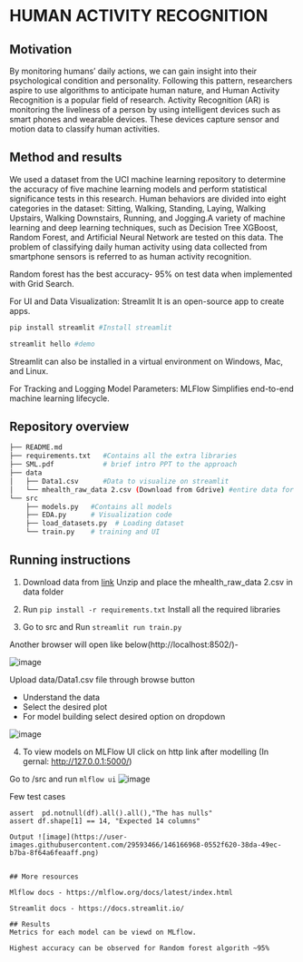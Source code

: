 # HUMAN ACTIVITY RECOGNITION

## Motivation

By monitoring humans’ daily actions, we can gain insight into their psychological condition and personality. Following this pattern, researchers aspire to use algorithms to anticipate human nature, and Human Activity Recognition is a popular field of research. Activity Recognition (AR) is monitoring the liveliness of a person by using intelligent devices such as smart phones and wearable devices. These devices capture sensor and motion data to classify human activities.


## Method and results

We used a dataset from the UCI machine learning repository to determine the accuracy of five machine learning models and perform statistical significance tests in this research. Human behaviors are divided into eight categories in the dataset: Sitting, Walking, Standing, Laying, Walking Upstairs, Walking Downstairs, Running, and Jogging.A variety of machine learning and deep learning techniques, such as Decision Tree XGBoost, Random Forest, and Artificial Neural Network are tested on this data. The problem of classifying daily human activity using data collected from smartphone sensors is referred to as human activity recognition.

Random forest has the best accuracy- 95% on test data when implemented with Grid Search.

For UI and Data Visualization: Streamlit
It is an open-source app to create apps.

``` bash
pip install streamlit #Install streamlit

streamlit hello #demo
```
Streamlit can also be installed in a virtual environment on Windows, Mac, and Linux.

For Tracking and Logging Model Parameters: MLFlow
Simplifies end-to-end machine learning lifecycle.
 


## Repository overview
```bash
├── README.md         
├── requirements.txt   #Contains all the extra libraries
├── SML.pdf            # brief intro PPT to the approach
├── data
│   ├── Data1.csv      #Data to visualize on streamlit     
│   └── mhealth_raw_data 2.csv (Download from Gdrive) #entire data for training
└── src
    ├── models.py   #Contains all models
    ├── EDA.py      # Visualization code
    ├── load_datasets.py  # Loading dataset
    └── train.py    # training and UI 
 ```

## Running instructions

1) Download data from  [link](https://drive.google.com/file/d/14RkZYl9BdzFaOpZimL9FPRpIrWGEsbMY/view?usp=sharing)
Unzip and place the mhealth_raw_data 2.csv in data folder

2) Run ``` pip install -r requirements.txt ```
Install all the required libraries 

3) Go to src and Run ``` streamlit run train.py ```

Another browser will open like below(http://localhost:8502/)-

![image](https://user-images.githubusercontent.com/29593466/146152018-9d2254e3-00d3-49a0-bf75-90f46677ae1e.png)

Upload data/Data1.csv file through browse button
- Understand the data 
- Select the desired plot
- For model building select desired option on dropdown

![image](https://user-images.githubusercontent.com/29593466/146152041-5e1104c2-22fe-4c0f-b8ad-3a7eaad9c5b8.png)


4) To view models on MLFlow UI click on http link after modelling (In gernal: http://127.0.0.1:5000/)

Go to /src and run ``` mlflow ui ```
![image](https://user-images.githubusercontent.com/29593466/146152075-947ad203-5245-4af8-bc20-e62504c58114.png)
 
Few test cases
``` assert(len(df)!=0),"file not selected" 
assert  pd.notnull(df).all().all(),"The has nulls"
assert df.shape[1] == 14, "Expected 14 columns"

Output ![image](https://user-images.githubusercontent.com/29593466/146166968-0552f620-38da-49ec-b7ba-8f64a6feaaff.png)


## More resources

Mlflow docs - https://mlflow.org/docs/latest/index.html

Streamlit docs - https://docs.streamlit.io/

## Results 
Metrics for each model can be viewd on MLflow. 

Highest accuracy can be observed for Random forest algorith ~95%
